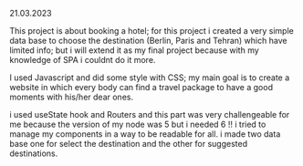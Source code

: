 21.03.2023

This project is about booking a hotel;
for this project i created a very simple data base
to choose the destination (Berlin, Paris and Tehran)
which have limited info; but i will extend it as my final 
project because with my knowledge of SPA i couldnt do it more.

I used Javascript and did some style with CSS; my main goal is to create a website in which every body can 
find a travel package to have a good moments with his/her dear ones.

i used useState hook and Routers and this part was very challengeable for me because the version of my node was 5 
but i needed 6 !! i tried to manage my components in a way 
to be readable for all. i made two data base one for select 
the destination and the other for suggested destinations.

 
